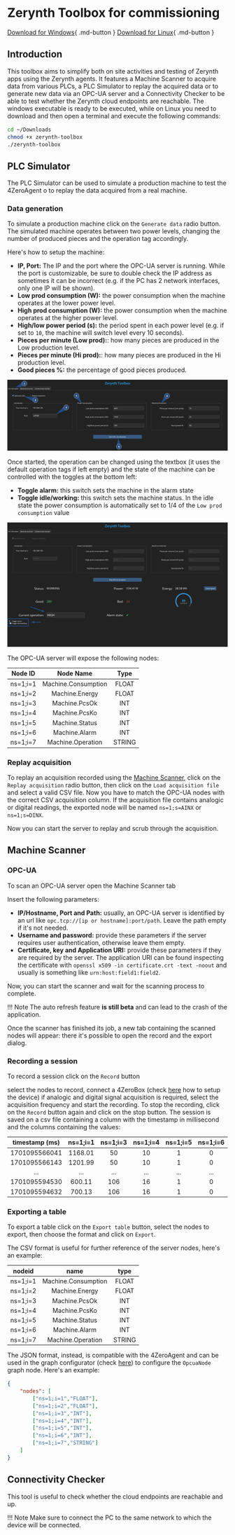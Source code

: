 # Zerynth Toolbox for commissioning

[Download for Windows](#){ .md-button } [Download for Linux](#){ .md-button }
      

## Introduction

This toolbox aims to simplify both on site activities and testing of Zerynth apps using the Zerynth agents.
It features a Machine Scanner to acquire data from various PLCs, a PLC Simulator to replay the acquired data or to generate new data via an OPC-UA server and a Connectivity Checker to be able to test whether the Zerynth cloud endpoints are reachable. 
The windows executable is ready to be executed, while on Linux you need to download and then open a terminal and execute the following commands:
```bash
cd ~/Downloads
chmod +x zerynth-toolbox
./zerynth-toolbox
```

## PLC Simulator

The PLC Simulator can be used to simulate a production machine to test the 4ZeroAgent o to replay the data acquired from a real machine.

### Data generation

To simulate a production machine click on the `Generate data` radio button.
The simulated machine operates between two power levels, changing the number of produced pieces and the operation tag accordingly.

Here's how to setup the machine:

* **IP, Port:** The IP and the port where the OPC-UA server is running. While the port is customizable, be sure to double check the IP address as sometimes it can be incorrect (e.g. if the PC has 2 network interfaces, only one IP will be shown).
* **Low prod consumption (W):** the power consumption when the machine operates at the lower power level.
* **High prod consumption (W):** the power consumption when the machine operates at the higher power level.
* **High/low power period (s):** the period spent in each power level (e.g. if set to `10`, the machine will switch level every 10 seconds).
* **Pieces per minute (Low prod):**: how many pieces are produced in the Low production level.
* **Pieces per minute (Hi prod):**: how many pieces are produced in the Hi production level.
* **Good pieces %:** the percentage of good pieces produced.

![Start simulation](./img_zerynth_toolbox_for_commissioning/start_simulation.png)


Once started, the operation can be changed using the textbox (it uses the default operation tags if left empty) and the state of the machine can be controlled with the toggles at the bottom left:

* **Toggle alarm:** this switch sets the machine in the alarm state
* **Toggle idle/working:** this switch sets the machine status. In the idle state the power consumption is automatically set to  1/4 of the `Low prod consumption` value

![Control simulation](./img_zerynth_toolbox_for_commissioning/simulation_controls.png)


The OPC-UA server will expose the following nodes:

| Node ID  | Node Name           | Type   |
|:--------:|:-------------------:|:------:|
| ns=1;i=1 | Machine.Consumption | FLOAT  |
| ns=1;i=2 | Machine.Energy      | FLOAT  |
| ns=1;i=3 | Machine.PcsOk       | INT    |
| ns=1;i=4 | Machine.PcsKo       | INT    |
| ns=1;i=5 | Machine.Status      | INT    |
| ns=1;i=6 | Machine.Alarm       | INT    |
| ns=1;i=7 | Machine.Operation   | STRING |

### Replay acquisition

To replay an acquisition recorded using the [Machine Scanner](#recording-a-session), click on the `Replay acquisition` radio button, then click on the `Load acquisition file` and select a valid CSV file.
Now you have to match the OPC-UA nodes with the correct CSV acquisition column. If the acquisition file contains analogic or digital readings, the exported node will be named `ns=1;s=AINX` or `ns=1;s=DINX`.

<!-- insert image -->

Now you can start the server to replay and scrub through the acquisition.

## Machine Scanner

### OPC-UA

To scan an OPC-UA server open the Machine Scanner tab

<!-- image here -->

Insert the following parameters:

* **IP/Hostname, Port and Path:** usually, an OPC-UA server is identified by an url like `opc.tcp://[ip or hostname]:port/path`. Leave the path empty if it's not needed.
* **Username and password:** provide these parameters if the server requires user authentication, otherwise leave them empty.
* **Certificate, key and Application URI:** provide these parameters if they are required by the server. The application URI can be found inspecting the certificate with `openssl x509 -in certificate.crt -text -noout` and usually is something like `urn:host:field1:field2`. 

Now, you can start the scanner and wait for the scanning process to complete.

!!! Note
    The auto refresh feature **is still beta** and can lead to the crash of the application.

Once the scanner has finished its job, a new tab containing the scanned nodes will appear: there it's possible to open the record and the export dialog.

### Recording a session

To record a session click on the `Record` button

<!-- insert image -->

select the nodes to record, connect a 4ZeroBox (check [here](#) how to setup the device) if analogic and digital signal acquisition is required, select the acquisition frequency and start the recording.
To stop the recording, click on the `Record` button again and click on the stop button.
The session is saved on a csv file containing a column with the timestamp in millisecond and the columns containing the values:

| timestamp (ms) | ns=1;i=1 | ns=1;i=3 | ns=1;i=4 | ns=1;i=5 | ns=1;i=6 | ns=1;i=7 |
|:--------------:|:--------:|:--------:|:--------:|:--------:|:--------:|:--------:|
| 1701095566041  | 1168.01  | 50       | 10       | 1        | 0        | HIGH     |
| 1701095566143  | 1201.99  | 50       | 10       | 1        | 0        | HIGH     |
| ...            | ...      | ...      | ...      | ...      | ...      | ...      |
| 1701095594530  | 600.11   | 106      | 16       | 1        | 0        | LOW      |
| 1701095594632  | 700.13   | 106      | 16       | 1        | 0        | LOW      |


### Exporting a table

To export a table click on the `Export table` button, select the nodes to export, then choose the format and click on `Export`.

The CSV format is useful for further reference of the server nodes, here's an example:

| nodeid   | name                | type   |
|:--------:|:-------------------:|:-------:
| ns=1;i=1 | Machine.Consumption | FLOAT  |
| ns=1;i=2 | Machine.Energy      | FLOAT  |
| ns=1;i=3 | Machine.PcsOk       | INT    |
| ns=1;i=4 | Machine.PcsKo       | INT    |
| ns=1;i=5 | Machine.Status      | INT    |
| ns=1;i=6 | Machine.Alarm       | INT    |
| ns=1;i=7 | Machine.Operation   | STRING |


<!-- insert configuator reference  -->

The JSON format, instead, is compatible with the 4ZeroAgent and can be used in the graph configurator (check [here](#)) to configure the `OpcuaNode` graph node.
Here's an example:

```json
{
    "nodes": [
        ["ns=1;i=1","FLOAT"],
        ["ns=1;i=2","FLOAT"],
        ["ns=1;i=3","INT"],
        ["ns=1;i=4","INT"],
        ["ns=1;i=5","INT"],
        ["ns=1;i=6","INT"],
        ["ns=1;i=7","STRING"]
    ]
}
```

## Connectivity Checker

This tool is useful to check whether the cloud endpoints are reachable and up.

<!-- insert image -->



!!! Note
    Make sure to connect the PC to the same network to which the device will be connected.